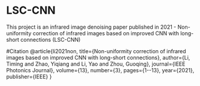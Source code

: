 # LSC-CNN
This project is an infrared image denoising paper published in 2021 - Non-uniformity correction of infrared images based on improved CNN with long-short connections (LSC-CNN)

#Citation
@article{li2021non,
  title={Non-uniformity correction of infrared images based on improved CNN with long-short connections},
  author={Li, Timing and Zhao, Yiqiang and Li, Yao and Zhou, Guoqing},
  journal={IEEE Photonics Journal},
  volume={13},
  number={3},
  pages={1--13},
  year={2021},
  publisher={IEEE}
}
